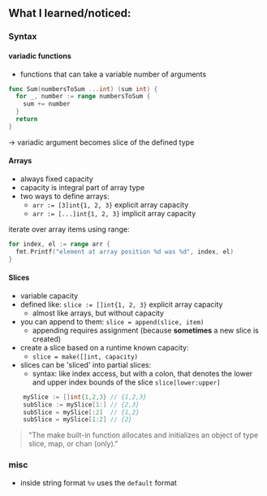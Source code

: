 ## What I learned/noticed:

### Syntax

#### variadic functions

- functions that can take a variable number of arguments

```go
func Sum(numbersToSum ...int) (sum int) {
  for _, number := range numbersToSum {
    sum += number
  }
  return
}
```

  -> variadic argument becomes slice of the defined type

#### Arrays

- always fixed capacity
- capacity is integral part of array type
- two ways to define arrays:
  -  `arr := [3]int{1, 2, 3}` explicit array capacity
  -  `arr := [...]int{1, 2, 3}` implicit array capacity

iterate over array items using range:
```go
for index, el := range arr {
  fmt.Printf("element at array position %d was %d", index, el)
}
```

#### Slices

- variable capacity
- defined like: `slice := []int{1, 2, 3}` explicit array capacity
  - almost like arrays, but without capacity
- you can append to them: `slice = append(slice, item)`
  - appending requires assignment (because **sometimes** a new slice is created)
- create a slice based on a runtime known capacity:
  - `slice = make([]int, capacity)`
- slices can be 'sliced' into partial slices:
  - syntax: like index access, but with a colon, that denotes the lower and upper index bounds of the slice `slice[lower:upper]`

```go
    mySlice := []int{1,2,3} // {1,2,3}
    subSlice := mySlice[1:] // {2,3}
    subSlice = mySlice[:2]  // {1,2}
    subSlice = mySlice[1:2] // {2}
```

> "The make built-in function allocates and initializes an object of type slice, map, or chan (only)."

### misc

- inside string format `%v` uses the `default` format
